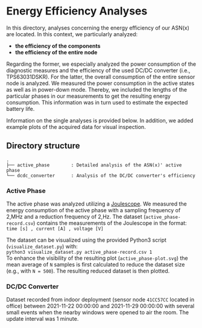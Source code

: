 # Energy Efficiency Analyses #

In this directory, analyses concerning the energy efficiency of our ASN(x) are located.
In this context, we particularly analyzed:

* **the efficiency of the components**
* **the efficiency of the entire node**

Regarding the former, we especially analyzed the power consumption of the diagnostic measures and the efficiency of the used DC/DC converter (i.e., TPS63031DSKR).
For the latter, the overall consumption of the entire sensor node is analyzed.
We measured the power consumption in the active states as well as in power-down mode.
Thereby, we included the lengths of the particular phases in our measurements to get the resulting energy consumption.
This information was in turn used to estimate the expected battery life.

Information on the single analyses is provided below.
In addition, we added example plots of the acquired data for visual inspection.


## Directory structure ##

```
.
├── active_phase        : Detailed analysis of the ASN(x)' active phase
└── dcdc_converter      : Analysis of the DC/DC converter's efficiency
```


### Active Phase ###

The active phase was analyzed utilizing a [Joulescope](https://www.joulescope.com/).
We measured the energy consumption of the active phase with a sampling frequency of 2\,MHz and a reduction frequency of 2\,Hz.
The dataset (`active_phase-record.csv`) contains the measurements of the Joulescope in the format:  
`time [s] , current [A] , voltage [V]`

The dataset can be visualized using the provided Python3 script (`visualize_dataset.py`) with:  
  `python3 visualize_dataset.py active_phase-record.csv 1`  
To enhance the visibility of the resulting plot (`active_phase-plot.svg`) the mean average of `N` samples is first calculated to reduce the dataset size (e.g., with `N = 500`).
The resulting reduced dataset is then plotted.


### DC/DC Converter ###

Dataset recorded from indoor deployment (sensor node `41CC57CC` located in office) between 2021-11-22 00:00:00 and 2021-11-29 00:00:00 with several small events when the nearby windows were opened to air the room.
The update interval was 1 minute.
